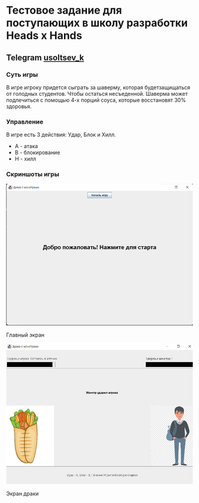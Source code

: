 # Тестовое задание для поступающих в школу разработки Heads x Hands

## Telegram [usoltsev_k](https://t.me/usoltsev_k)

### Суть игры

В игре игроку придется сыграть за шаверму, которая будетзащищаться от голодных студентов. Чтобы остаться несъеденной. Шаверма может подлечиться с помощью 4-х порций соуса, которые восстановят 30% здоровья.

### Управление

В игре есть 3 действия: Удар, Блок и Хилл.

- A - атака
- B - блокирование
- H - хилл

### Скриншоты игры

![](res/main_screen.png)

Главный экран

![](res/active_screen.png)

Экран драки
